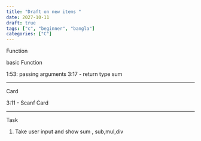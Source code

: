 ```yaml
---
title: "Draft on new items "
date: 2027-10-11
draft: true
tags: ["c", "beginner", "bangla"]
categories: ["C"]
---
```


Function

basic Function

1:53: passing arguments
3:17 - return type sum

---

Card

3:11 - Scanf Card

---

Task

1. Take user input and show sum , sub,mul,div
